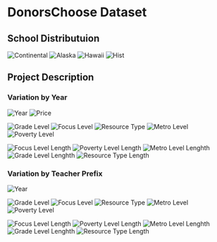 <!--
*** This document is a thorough visualization of the donorschoose and stanford education data sets
-->




<!-- ABOUT THE PROJECT -->
# DonorsChoose Dataset

## School Distributuion


![Continental](https://github.com/zyuan-mkt/Education-Project/blob/main/figures/distribution.png)
![Alaska](https://github.com/zyuan-mkt/Education-Project/blob/main/figures/HI.png)
![Hawaii](https://github.com/zyuan-mkt/Education-Project/blob/main/figures/AK.png)
![Hist](https://github.com/zyuan-mkt/Education-Project/blob/main/figures/school_distribution.png)



## Project Description
### Variation by Year

![Year](./figures/num_year.png)
![Price](./figures/proj_price.png)

![Grade Level](./figures/grade_level.png)
![Focus Level](./figures/pri_focus.png)
![Resource Type](./figures/res_typ.png)
![Metro Level](./figures/met_typ.png)
![Poverty Level](./figures/pov_level.png)

![Focus Level Length](./figures/foc_level_len.png)
![Poverty Level Length](./figures/pov_level_len.png)
![Metro Level Lenghth](./figures/met_level_len.png)
![Grade Level Lenghth](./figures/grd_level_len.png)
![Resource Type Length](./figures/res_typ_len.png)


### Variation by Teacher Prefix

![Year](./figures/gender.png)

![Grade Level](./figures/pre_grd.png)
![Focus Level](./figures/pre_focus.png)
![Resource Type](./figures/pre_res.png)
![Metro Level](./figures/pre_met.png)
![Poverty Level](./figures/pre_pov.png)

![Focus Level Length](./figures/pre_foc_sent.png)
![Poverty Level Length](./figures/pre_pov_sent.png)
![Metro Level Lenghth](./figures/pre_met_sent.png)
![Grade Level Lenghth](./figures/pre_grd_sent.png)
![Resource Type Length](./figures/pre_res_sent.png)

